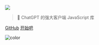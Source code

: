 <!-- _coverpage.md -->

<img class="logo" src="https://i.imgur.com/AteGi35.png">

> 🤖 ChatGPT 的强大客户端 JavaScript 库

[GitHub](https://github.com/chatgptjs/chatgpt.js)
[开始吧](#导入库)

<!-- background color -->

![color](black)